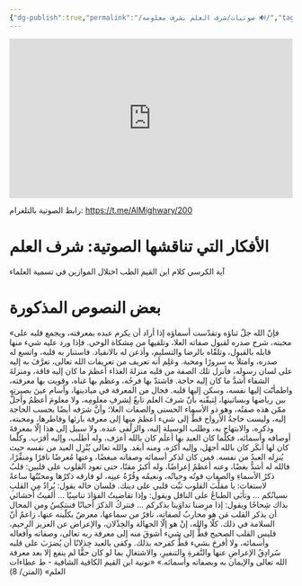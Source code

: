 ```yaml
---
{"dg-publish":true,"permalink":"/صوتيات/شرف العلم بشرف معلومه 🔊/","tags":["العلم"],"noteIcon":"✨"}
---
```


<div style="display: flex; justify-content: center;">
<iframe style="aspect-ratio: 16 / 9; width: 100% !important;" 
src="https://www.youtube.com/embed/raJw5POmSVw?si=HUew2jD6nL3Ka8Pv" title="YouTube video player" frameborder="0" allow="accelerometer; autoplay; clipboard-write; encrypted-media; gyroscope; picture-in-picture; web-share" referrerpolicy="strict-origin-when-cross-origin" allowfullscreen></iframe>
</div>


رابط الصوتية بالتلغرام: https://t.me/AlMighwary/200
# الأفكار التي تناقشها الصوتية: شرف العلم
آية الكرسي
كلام ابن القيم
الطب
اختلال الموازين في تسمية العلماء 
# بعض النصوص المذكورة
«فإنّ الله جلّ ثناؤه وتقدّست أسماؤه إذا أراد أن يكرم عبده بمعرفته، ويجمع قلبه على محبته، شرح صدره لقبول صفاته العلا، وتلقيها من مِشكاة الوحي. فإذا ورد عليه شيء منها قابله بالقبول، وتلقّاه بالرضا والتسليم، وأذعن له بالانقياد. فاستنار به قلبه، واتسع له صدره، وامتلأ به سرورًا ومحبة. وعَلِم أنه تعريف من تعريفات الله تعالى، تعرَّفَ به إليه على لسان رسوله، فأنزل تلك الصفة من قلبه منزلةَ الغذاء أعظمَ ما كان إليه فاقة، ومنزلةَ الشفاء أشدَّ ما كان إليه حاجة. فاشتدّ بها فرحُه، وعظم بها غناه، وقويت بها معرفته، واطمأنّت إليها نفسه، وسكن إليها قلبه. فجال من المعرفة في ميادينها، وأسام عينَ
بصيرتِه بين رياضها وبساتينها، لِتيقّنه بأنّ ‌شرفَ ‌العلم تابعٌ لِشرفِ معلومِه، ولا معلومَ أعظمُ وأجلُّ ممّن هذه صفتُه، وهو ذو الأسماء الحسنى والصفات العلا؛ وأنَّ شرَفه أيضًا بحسب الحاجة إليه، وليست حاجةُ الأرواح قطُّ إلى شيء أعظمَ منها إلى معرفة بارئها وفاطرها، ومحبته، وذكره، والابتهاج به، وطلب الوسيلة إليه، والزلْفى عنده. ولا سبيل إلى هذا إلّا بمعرفةَ أوصافه وأسمائه، فكلّما كان العبد بها أعلَم كان بالله أعرَف، وله أطلَب، وإليه أقرَب. وكلّما كان لها أنكَر كان بالله أجهَل، وإليه أكرَه، ومنه أبعَد. والله تعالى يُنْزِل العبد من نفسه حيث يُنزِله العبدُ من نفسه.
فمن كان لذكر أسمائه وصفاته مبغضًا، وعنها مُعرضًا نافرًا ومنفِّرًا، فالله له أشدُّ بغضًا، وعنه أعظمُ إعراضًا، وله أكبرُ مقتًا، حتى تعود القلوب على قلبين:
 قلبٌ ذكرُ الأسماءِ والصفاتِ قوتُه وحياتُه، ونعيمُه وقُرّةُ عينِه، لو فارقه ذكرُها ومحبّتُها ساعةً لاستغاث: يا مقلِّبَ القلوب ثبِّت قلبي على دينك. فلسان حاله يقول:
يُرادُ مِن القلبِ نسيانُكم … وتأبَى الطباعُ على الناقل
  ويقول:
وإذا تقاضيتُ الفؤادَ تناسِيًا … ألفيتُ أحشائي بذاك شِحاحًا
ويقول:
إذا مرِضنا تداوَينا بذكركم … فنتركُ الذكرَ أحيانًا فننتكِسُ
 ومن المحال أن يذكر القلب مَن هو محاربٌ لصفاته، نافرٌ من سماعها، معرضٌ بكلّيته عنها، زاعمٌ أنّ السلامة في ذلك. كلّا والله، إنْ هو إلّا الجهالة والخِذْلان، والإعراض عن العزيز الرحيم، فليس القلب الصحيح قطُّ إلى شيء أشوقَ منه إلى معرفة ربه تعالى، وصفاته وأفعاله وأسمائه، ولا أفرحَ بشيء قطُّ كفرحه بذلك. وكفى بالعبد خِذلانًا أن يُضرَبَ على قلبه سُرادِقُ الإعراضِ عنها والنَّفرةِ والتنفيرِ، والاشتغالِ بما لو كان حقًّا لم ينفع إلا بعد معرفة الله تعالى والإيمان به وبصفاته وأسمائه.»
«نونية ابن القيم الكافية الشافية - ط عطاءات العلم» (المتن/ 8)


